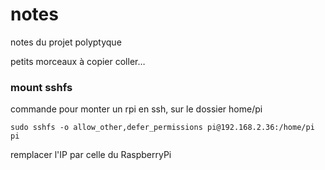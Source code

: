 # notes
notes du projet polyptyque

petits morceaux à copier coller…

### mount sshfs

commande pour monter un rpi en ssh, sur le dossier home/pi

	sudo sshfs -o allow_other,defer_permissions pi@192.168.2.36:/home/pi pi
	
remplacer l'IP par celle du RaspberryPi	